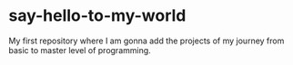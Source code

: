 # say-hello-to-my-world
My first repository where I am gonna add the projects of my journey from basic to master level of programming.
